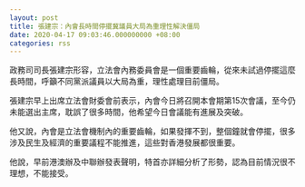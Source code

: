 ```yaml
---
layout: post
title: 張建宗：內會長時間停擺冀議員大局為重理性解決僵局
date: 2020-04-17 09:03:46.000000000 +08:00
categories: rss
---
```


政務司司長張建宗形容，立法會內務委員會是一個重要齒輪，從來未試過停擺這麼長時間，呼籲不同黨派議員以大局為重，理性處理目前僵局。

張建宗早上出席立法會財委會前表示，內會今日將召開本會期第15次會議，至今仍未能選出主席，耽誤了很多時間，他希望今日會議能有進展及突破。

他又說，內會是立法會機制內的重要齒輪，如果發揮不到，整個鐘就會停擺，很多涉及民生及經濟的重要議程不能推進，這些對香港發展都很重要。

他說，早前港澳辦及中聯辦發表聲明，特首亦詳細分析了形勢，認為目前情況很不理想，不能接受。
